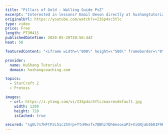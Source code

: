 ```yaml
---
title: "Pillars of Gold - Walling Guide PvZ"
excerpt: "Interested in lessons? Email Devon directly at hushangtutorials@outlook.com ------------------------------------------------------------------------------------------------------- Want to support HuShang Tutorials directly? Patreon is a website where you can contribute a monthly donation that will help"
originalUrl: https://youtube.com/watch?v=I3Sp4sc5Ylc
type: video
price: Free
length: PT3M41S
publishedDateTime: 2020-05-28T20:56:44Z
heat: 50

featuredContent: "<iframe width=\"800\" height=\"500\" frameborder=\"0\" src=\"https://www.youtube.com/embed/I3Sp4sc5Ylc\" allow=\"accelerometer; autoplay; encrypted-media; gyroscope; picture-in-picture\" allowfullscreen></iframe>"

provider:
  name: HuShang Tutorials
  domain: hushangcoaching.com

topics:
  - StarCraft 2
  - Protoss

images:
  - url: https://i.ytimg.com/vi/I3Sp4sc5Ylc/maxresdefault.jpg
    width: 1280
    height: 720
    isCached: true

secured: "sgUL7s7HFtPzLh1c2SVrp+TtnMexfx7QBhz7Qh6esoxaP2+ViGNjab4b01F9KYJW68vyudcRphXCjrcsBt9bIk29DEOA4SitNmXIDLIEPIOB+hFbJbSWKD+DHFQs706OV2RYI+gl3D9NuGgR4tQ7uFmWUGKjI0FAOlaEOD/WlmWb0hBpGj2LEi9Pgpq67MMOj3Xr3WCW9ZRZ4KuIJj+OIFrQv1QefsvbCw5BHQB/nsOOIWZrXpBBkE050bwb6LBvmGk9eiHpz5H5kuU5Xj6J6m5fE2oFJeK3GQufOeqymsVznzSul6Uzwn0/IskQRIhPWZNqc3PkVrNVE4FokLf/dkCaxRtv+PDtj1IVEc27ny3fFAk/8RTcFrRb42f6AozUg2voDRE86uv+GIMa9PKiouAP5CMWajk1vKqLhbwfoIQ=;XX/ecBgpPZlBDfjNjLVXZA=="
---
```


